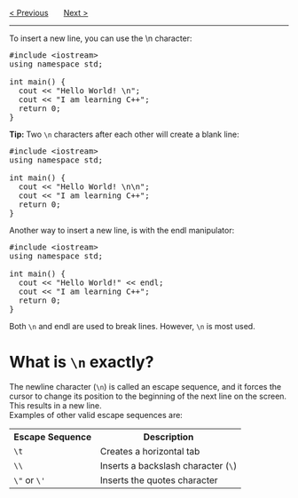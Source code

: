 <a href="/Output/Print-Text.md">&lt; Previous</a>
&nbsp;&nbsp;&nbsp;&nbsp;&nbsp;
<a href="/Comments.md">Next &gt;</a>
<hr>
To insert a new line, you can use the \n character:
<pre>
#include &lt;iostream&gt;
using namespace std;<br>
int main() {
  cout &lt;&lt; "Hello World! \n";
  cout &lt;&lt; "I am learning C++";
  return 0;
}
</pre>
<b>Tip:</b> Two <code>\n</code> characters after each other will create a blank line:
<pre>
#include &lt;iostream&gt;
using namespace std;<br>
int main() {
  cout &lt;&lt; "Hello World! \n\n";
  cout &lt;&lt; "I am learning C++";
  return 0;
}
</pre>
Another way to insert a new line, is with the endl manipulator:
<pre>
#include &lt;iostream&gt;
using namespace std;<br>
int main() {
  cout &lt;&lt; "Hello World!" &lt;&lt; endl;
  cout &lt;&lt; "I am learning C++";
  return 0;
}
</pre>
Both <code>\n</code> and endl are used to break lines. However, <code>\n</code> is most used.
<h1>What is <code>\n</code> exactly?</h1>
The newline character (<code>\n</code>) is called an escape sequence, and it forces the cursor to change its position to the beginning of the next line on the screen. This results in a new line.
<br>
Examples of other valid escape sequences are:
<table>
  <tr>
    <th>Escape Sequence</th>
    <th>Description</th>
  </tr>
  <tr>
    <td><code>\t</code></td>
    <td>Creates a horizontal tab</td>
  </tr>
  <tr>
    <td><code>\\</code></td>
    <td>Inserts a backslash character (<code>\</code>)</td>
  </tr>
  <tr>
    <td><code>\"</code> or <code>\'</code></td>
    <td>Inserts the quotes character</td>
  </tr>
</table>
